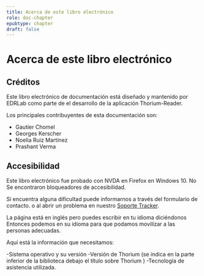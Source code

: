 ```yaml
---
title: Acerca de este libro electrónico
role: doc-chapter
epubtype: chapter
draft: false
---
```

# Acerca de este libro electrónico

## Créditos

Este libro electrónico de documentación está diseñado y mantenido por EDRLab como parte de
el desarrollo de la aplicación Thorium-Reader.

Los principales contribuyentes de esta documentación son:

- Gautier Chomel
- Georges Kerscher
- Noelia Ruiz Martínez
- Prashant Verma
 
## Accesibilidad

Este libro electrónico fue probado con NVDA en Firefox en Windows 10. No
Se encontraron bloqueadores de accesibilidad.

Si encuentra alguna dificultad puede informarnos a través del formulario de contacto.
o al abrir un problema en nuestro [Soporte
Tracker](https://github.com/edrlab/thorium-reader-doc/issues/new).

La página está en inglés pero puedes escribir en tu idioma diciéndonos
Entonces podemos en su idioma para que podamos movilizar a las personas adecuadas.

Aquí está la información que necesitamos:

-Sistema operativo y su versión
-Versión de Thorium  (se indica en la parte inferior de la biblioteca debajo
    el título sobre Thorium )
-Tecnología de asistencia utilizada.

